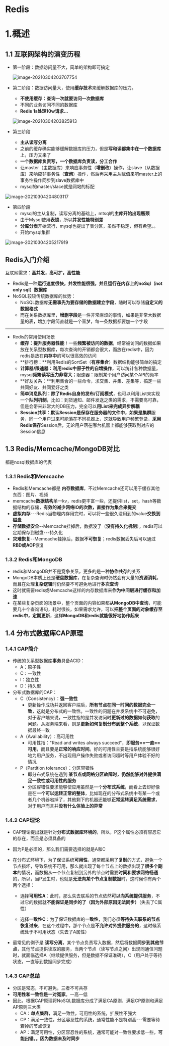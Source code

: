# Redis





# 1.概述



## 1.1 互联网架构的演变历程





- 第一阶段：数据访问量不大，简单的架构即可搞定

  ![image-20210304203707754](../picture/Redis/image-20210304203707754.png)



- 第二阶段：数据访问量大，使用**缓存技术**来缓解数据库的压力。

  - **不使用缓存：查询一次就要访问一次数据库**
  - 不同的业务访问不同的数据库
  - **Redis 1s处理10w请求...**

  ![image-20210304203825913](../picture/Redis/image-20210304203825913.png)

- 第三阶段
  - **主从读写分离**
  - 之前的缓存确实能够缓解数据库的压力，但是**写和读都集中在一个数据库**上，压力又来了
  - **一个数据库负责写，一个数据库负责读，分工合作**
  - 让master（主数据库）来响应事务性（**增删改**）操作，让slave（从数据库）来响应非事务性（**查询**）操作，然后再采用主从赋值来吧master上的事务性操作同步到slave数据库中
  - mysql的master/slace就是网站的标配





![image-20210304204803117](../picture/Redis/image-20210304204803117.png)





- 第四阶段
  - mysql的主从复制，读写分离的基础上，mtsql的**主库开始出现瓶颈**
  - 由于Mysql使用**表锁**，所以**并发性能特别差**
  - **分库分表**开始流行，mysql也提出了表分区，虽然不稳定，但有希望。。
  - 开始mysql集群

![image-20210304205217919](../picture/Redis/image-20210304205217919.png)









## Redis入门介绍



互联网需求：**高并发，高可扩，高性能**



- Redis是一种**运行速度很快，并发性能很强，并且运行在内存上的noSql（not only sql）数据库**
- NoSQL较较传统数据库的优势：
  - NoSQL数据库**无需事先为要存储的数据建立字段**，随时可以存储**自定义的数据格式**
  - 而在关系数据库里，**增删字段**是一件非常麻烦的事情，如果是非常大数据量的表，增加字段简直就是一个噩梦，每一条数据都要加一个字段

---

- Redis的常用使用场景
  - **缓存：提升服务器性能**！一些**频繁被访问的数据**，经常被访问的数据如果放在关系型数据库，每次查询的开销都会很大，而放在redis中，因为redis是放在**内存中**的可以很高效的访问
  - **排行榜：**利用Redis的SortSet（**有序集合**）数据结构能够简单的搞定
  - **计算器/限速器：**利用redis中**原子性的自增操作**，可以统计各种数据量，mysql**频繁读写压力非常大**；限速器：限制某个用户访问某个API的频率
  - **好友关系：**利用集合的一些命令，求交集、并集、差集等，搞定一些共同好友、共同爱好之类
  - **简单消息队列：**除了Redis自身的**发布/订阅模式**，也可以利用List来实现一个**队列机制**，比如：到货通知、邮件发送之类的需求，不需要高可靠，但是会带来非常大的DB压力，完全可以**用List来完成异步解耦**
  - **Session共享：**默认Session是保存在服务器的文件中，如果是**集群**服务，同一个用户过来可能落在不同机器上，这就导致用户频繁登录，**采用Redis保存**Session后，无论用户落在哪台机器上都能够获取到对应的Session信息







## 1.3 Redis/Memcache/MongoDB对比



都是nosql数据库的代表



### 1.3.1 Redis和Memcache



- Redis和Memcache都是 **内存数据库**，不过Memcache还可以用于缓存其他东西：图片、视频
- memcache**数据结构**单一kv，redis更丰富一些，还提供list，set，hash等数据结构的存储，**有效的减少网络IO的次数，直接作为集合来提交**
- **虚拟内存**---Redis当物理内存用完时，可以将一些很久没用到的value**交换到磁盘**
- **存储数据安全**--Memcache挂掉后，数据没了（**没有持久化机制**），redis可以定期保存到磁盘---持久化
- **灾难恢复**--Memcache挂掉后，数据**不可恢复**；redis数据丢失后可以通过**RBD或AOF**恢复





### 1.3.2 Redis和MongoDB



- redis和MongoDB并不是竞争关系，更多的是一种**协作共存**的关系
- MongoDB本质上还是**硬盘数据库**，在复杂查询时仍然会有大量的**资源消耗**，而且在处理**复杂逻辑**时仍然要不可避免地进行**多次查询**
- 这时就需要redis或Memcache这样的内存数据库来**作为中间层进行缓存和加速**
- 在某些复杂页面的场景中，整个页面的内容如果都**从MongoDB中查询**，可能要几十个查询语句，耗时很长，如果需求允许，可以**把整个页面的对象缓存至redis中，定期更新**，这样**MongoDB和redis就能很好地协作起来**









## 1.4 分布式数据库CAP原理





### 1.4.1 CAP简介



- 传统的关系型数据库**事务**具备ACID：
  - A：原子性
  - C：一致性
  - I：独立性
  - D：持久型
- 分布式数据库的CAP：
  - C（Consistency）：**强一致性**
    - 更新操作成功并返回客户端后，**所有节点在同一时间的数据完全一致**，这就是分布式的一致性。一致性的问题在并发系统中不可避免，对于客户端来说，一致性指的是并发访问时**更新过的数据如何获取**的问题。从服务端来看，则是**更新如何复制分布到整个系统**，以保证数据最终一致
  - A（Availability）：高可用性
    - 可用性指："Read and writes always succeed"，**即服务==一直==可用**，而且要是**正常的响应时间**。好的可用性主要是指系统能够很好地为用户服务，不出现用户操作失败或者访问超时等用户体验不好的情况
  - P（Partition tolerance）：分区容错性
    - 即分布式系统在遇到 **某节点或网络分区故障时，仍然能够对外提供满足一致性或可用性的服务**
    - 分区容错性要求能够使应用虽然是一个**分布式系统**，而看上去却好像是在**一个可以运转正常的整体**，比如现在的分布式系统中有某一个或者几个机器宕掉了，其他剩下的机器还能够**正常运转满足系统需求**，对于用户而言并**没有什么体验上的异常**







### 1.4.2 CAP理论



- CAP理论提出就是针对**分布式数据库环境的**，所以，P这个属性必须有容忍它的存在，而且是必须具备的

- 因为P是必须的，那么我们需要选择的就是A和C

- 在分布式环境下，为了保证系统**可用性**，通常都采用了**复制**的方式，避免一个节点损坏，导致系统不可用，那么就出现了每个节点上的数据出现了**很多个副本**的情况，而数据从一个节点复制到另外的节点时需要**时间和要求网络畅通**的，所以，当P发生时，也就是**无法向某个节点复制数据**时，这时候你有两个两个选择：

  - 选择**可用性A**：此时，那么失去联系的节点依然**可以向系统提供服务**，不过它的数据就**不能保证是同步的了（因为外部原因无法同步）**（失去了C属性）

  - 选择**一致性C**：为了保证数据库的**一致性**，我们必须**等待失去联系的节点恢复过来**，在这个过程中，那个节点是**不允许对外提供服务的**，这时候系统处于不可用状态（失去了A属性）

    

- 最常见的例子是 **读写分离**，某个节点负责写入数据，然后将数据**同步到其他节点**，其他节点提供读取的服务，当两个节点（读写节点之间）出现同通信问题时，就面临选择A（继续提供服务，但是数据不保证准确），C（用户处于等待状态，一直等到数据同步完成）





### 1.4.3 CAP总结



- 分区是常态，不可避免，三者不可共存
- **可用性和一致性是一对冤家**。一高一低
- 因此，根据CAP原理将NoSQL数据库分成了满足CA原则，满足CP原则和满足AP原则三大类
  - CA：**单点集群**，满足一致性，可用性的系统，扩展性不强大
  - CP：满足一致性，分区容忍性的系统，通常性能不是特别高---需要等待宕掉的节点恢复
  - AP：满足可用性，分区容忍性的系统，通常可能对一致性要求低一些，**可能出错。。因为数据未及时同步**

















































































